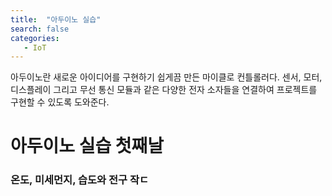 ```yaml
---
title:  "아두이노 실습"
search: false
categories: 
   - IoT
---
```


아두이노란 새로운 아이디어를 구현하기 쉽게끔 만든 마이클로 컨틀롤러다.
센서, 모터, 디스플레이 그리고 무선 통신 모듈과 같은 다양한 전자 소자들을 연결하여 프로젝트를 구현할 수 있도록 도와준다.

# 아두이노 실습 첫째날 
### 온도, 미세먼지,  습도와 전구 작ㄷ


<!--stackedit_data:
eyJoaXN0b3J5IjpbOTA2NTYxODU2LC00ODQwNzY2MjYsLTE3Nz
QyNzgzNzYsLTYxNDI0MTg2Nl19
-->